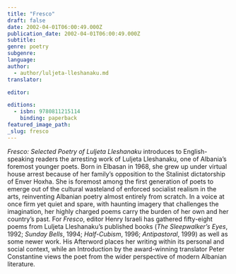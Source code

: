 ```yaml
---
title: "Fresco"
draft: false
date: 2002-04-01T06:00:49.000Z
publication_date: 2002-04-01T06:00:49.000Z
subtitle:
genre: poetry
subgenre:
language:
author:
  - author/luljeta-lleshanaku.md
translator:

editor:

editions:
  - isbn: 9780811215114
    binding: paperback
featured_image_path:
_slug: fresco
---
```


_Fresco: Selected Poetry of Luljeta Lleshanaku_ introduces to English-speaking readers the arresting work of Luljeta Lleshanaku, one of Albania’s foremost younger poets. Born in Elbasan in 1968, she grew up under virtual house arrest because of her family’s opposition to the Stalinist dictatorship of Enver Hoxha. She is foremost among the first generation of poets to emerge out of the cultural wasteland of enforced socialist realism in the arts, reinventing Albanian poetry almost entirely from scratch. In a voice at once firm yet quiet and spare, with haunting imagery that challenges the imagination, her highly charged poems carry the burden of her own and her country’s past. For _Fresco_, editor Henry Israeli has gathered fifty-eight poems from Luljeta Lleshanaku’s published books (_The Sleepwalker’s Eyes_, 1992; _Sunday Bells_, 1994; _Half-Cubism_, 1996; _Antipastoral_, 1999) as well as some newer work. His Afterword places her writing within its personal and social context, while an Introduction by the award-winning translator Peter Constantine views the poet from the wider perspective of modern Albanian literature.

